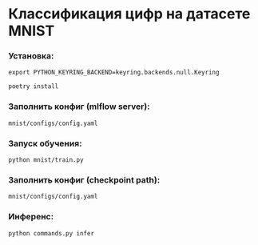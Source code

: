 # Классификация цифр на датасете MNIST

### Установка:

```shell
export PYTHON_KEYRING_BACKEND=keyring.backends.null.Keyring
```

```shell
poetry install
```

### Заполнить конфиг (mlflow server):

`mnist/configs/config.yaml`

### Запуск обучения:

```shell
python mnist/train.py

```

### Заполнить конфиг (checkpoint path):

`mnist/configs/config.yaml`

### Инференс:

```shell
python commands.py infer
```
